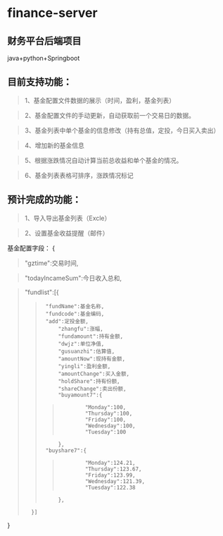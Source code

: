 # finance-server

## 财务平台后端项目
  java+python+Springboot 

## 目前支持功能：

>1、基金配置文件数据的展示（时间，盈利，基金列表）

>2、基金配置文件的手动更新，自动获取前一个交易日的数据。

>3、基金列表中单个基金的信息修改（持有总值，定投，今日买入卖出）

>4、增加新的基金信息

>5、根据涨跌情况自动计算当前总收益和单个基金的情况。

>6、基金列表表格可排序，涨跌情况标记

## 预计完成的功能：

>1、导入导出基金列表（Excle）

>2、设置基金收益提醒（邮件）

基金配置字段：
{
>  "gztime":交易时间,

>  "todayIncameSum":今日收入总和,

>  "fundlist":[{
>>      "fundName":基金名称,
>>      "fundcode":基金编码,
>>      "add":定投金额,
>>			"zhangfu":涨幅,
>>			"fundamount":持有金额,
>>			"dwjz":单位净值,
>>			"gusuanzhi":估算值,
>>			"amountNow":现持有金额,
>>			"yingli":盈利金额,
>>			"amountChange":买入金额,
>>			"holdShare":持有份额,
>>			"shareChange":卖出份额,
>>			"buyamount7":{
>>>				"Monday":100,
>>>				"Thursday":100,
>>>				"Friday":100,
>>>				"Wednesday":100,
>>>				"Tuesday":100
>>			},
>>      "buyshare7":{
>>>				"Monday":124.21,
>>>				"Thursday":123.67,
>>>				"Friday":123.99,
>>>				"Wednesday":121.39,
>>>				"Tuesday":122.38
>>			},
>		}]
}
